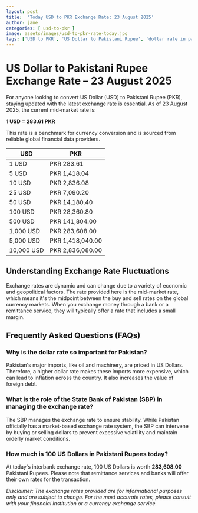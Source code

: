 ```yaml
---
layout: post
title:  'Today USD to PKR Exchange Rate: 23 August 2025'
author: jane
categories: [ usd-to-pkr ]
image: assets/images/usd-to-pkr-rate-today.jpg
tags: ['USD to PKR', 'US Dollar to Pakistani Rupee', 'dollar rate in pakistan', 'today dollar rate open market', 'usa to pakistan dollar rate']
---
```


# US Dollar to Pakistani Rupee Exchange Rate – 23 August 2025

For anyone looking to convert US Dollar (USD) to Pakistani Rupee (PKR), staying updated with the latest exchange rate is essential. As of 23 August 2025, the current mid-market rate is:

**1 USD = 283.61 PKR**

This rate is a benchmark for currency conversion and is sourced from reliable global financial data providers.

| USD | PKR |
| --- | --- |
| 1 USD | PKR 283.61 |
| 5 USD | PKR 1,418.04 |
| 10 USD | PKR 2,836.08 |
| 25 USD | PKR 7,090.20 |
| 50 USD | PKR 14,180.40 |
| 100 USD | PKR 28,360.80 |
| 500 USD | PKR 141,804.00 |
| 1,000 USD | PKR 283,608.00 |
| 5,000 USD | PKR 1,418,040.00 |
| 10,000 USD | PKR 2,836,080.00 |


## Understanding Exchange Rate Fluctuations

Exchange rates are dynamic and can change due to a variety of economic and geopolitical factors. The rate provided here is the mid-market rate, which means it's the midpoint between the buy and sell rates on the global currency markets. When you exchange money through a bank or a remittance service, they will typically offer a rate that includes a small margin.

## Frequently Asked Questions (FAQs)

### Why is the dollar rate so important for Pakistan?

Pakistan's major imports, like oil and machinery, are priced in US Dollars. Therefore, a higher dollar rate makes these imports more expensive, which can lead to inflation across the country. It also increases the value of foreign debt.

### What is the role of the State Bank of Pakistan (SBP) in managing the exchange rate?

The SBP manages the exchange rate to ensure stability. While Pakistan officially has a market-based exchange rate system, the SBP can intervene by buying or selling dollars to prevent excessive volatility and maintain orderly market conditions.

### How much is 100 US Dollars in Pakistani Rupees today?

At today's interbank exchange rate, 100 US Dollars is worth **283,608.00** Pakistani Rupees. Please note that remittance services and banks will offer their own rates for the transaction.



*Disclaimer: The exchange rates provided are for informational purposes only and are subject to change. For the most accurate rates, please consult with your financial institution or a currency exchange service.*
